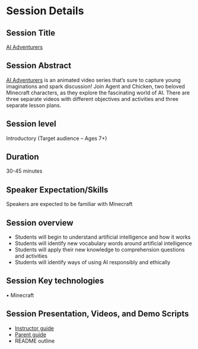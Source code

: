 # Session Details

## Session Title
[AI Adventurers](https://aka.ms/AIAdventurers)

## Session Abstract
[AI Adventurers](https://aka.ms/AIAdventurers) is an animated video series that’s sure to capture young imaginations and spark discussion! Join Agent and Chicken, two beloved Minecraft characters, as they explore the fascinating world of AI. There are three separate videos with different objectives and activities and three separate lesson plans.

## Session level
Introductory (Target audience – Ages 7+)

## Duration
30-45 minutes

## Speaker Expectation/Skills
Speakers are expected to be familiar with Minecraft

## Session overview
- Students will begin to understand artificial intelligence and how it works
- Students will identify new vocabulary words around artificial intelligence
- Students will apply their new knowledge to comprehension questions and activities
- Students will identify ways of using AI responsibly and ethically

## Session Key technologies
•	Minecraft

## Session Presentation, Videos, and Demo Scripts
- [Instructor guide](https://aka.ms/AIAdventurersDownload)
- [Parent guide](https://aka.ms/AIAdventurersGuide)
- README outline
